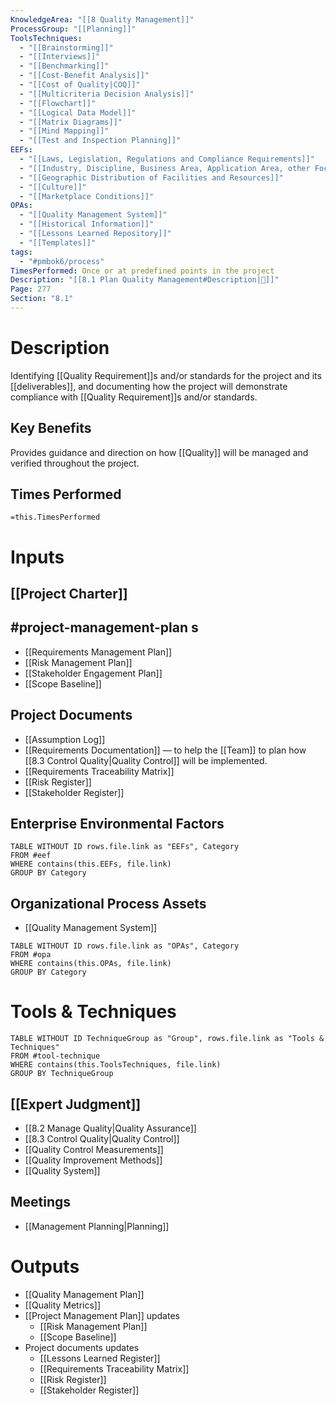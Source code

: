```yaml
---
KnowledgeArea: "[[8 Quality Management]]"
ProcessGroup: "[[Planning]]"
ToolsTechniques:
  - "[[Brainstorming]]"
  - "[[Interviews]]"
  - "[[Benchmarking]]"
  - "[[Cost-Benefit Analysis]]"
  - "[[Cost of Quality|COQ]]"
  - "[[Multicriteria Decision Analysis]]"
  - "[[Flowchart]]"
  - "[[Logical Data Model]]"
  - "[[Matrix Diagrams]]"
  - "[[Mind Mapping]]"
  - "[[Test and Inspection Planning]]"
EEFs:
  - "[[Laws, Legislation, Regulations and Compliance Requirements]]"
  - "[[Industry, Discipline, Business Area, Application Area, other Focus Area of the Project]]"
  - "[[Geographic Distribution of Facilities and Resources]]"
  - "[[Culture]]"
  - "[[Marketplace Conditions]]"
OPAs:
  - "[[Quality Management System]]"
  - "[[Historical Information]]"
  - "[[Lessons Learned Repository]]"
  - "[[Templates]]"
tags:
  - "#pmbok6/process"
TimesPerformed: Once or at predefined points in the project
Description: "[[8.1 Plan Quality Management#Description|📝]]"
Page: 277
Section: "8.1"
---
```

# Description
Identifying [[Quality Requirement]]s and/or standards for the project and its [[deliverables]], and documenting how the project will demonstrate compliance with [[Quality Requirement]]s and/or standards.
## Key Benefits
Provides guidance and direction on how [[Quality]] will be managed and verified throughout the project.
## Times Performed
`=this.TimesPerformed`
# Inputs
## [[Project Charter]]
## #project-management-plan s
- [[Requirements Management Plan]]
- [[Risk Management Plan]]
- [[Stakeholder Engagement Plan]]
- [[Scope Baseline]]
## Project Documents
- [[Assumption Log]]
- [[Requirements Documentation]] — to help the [[Team]] to plan how [[8.3 Control Quality|Quality Control]] will be implemented.
- [[Requirements Traceability Matrix]]
- [[Risk Register]]
- [[Stakeholder Register]]
## Enterprise Environmental Factors
```dataview
TABLE WITHOUT ID rows.file.link as "EEFs", Category
FROM #eef
WHERE contains(this.EEFs, file.link)
GROUP BY Category
```
## Organizational Process Assets
- [[Quality Management System]]
```dataview
TABLE WITHOUT ID rows.file.link as "OPAs", Category
FROM #opa
WHERE contains(this.OPAs, file.link)
GROUP BY Category
```
# Tools & Techniques
```dataview
TABLE WITHOUT ID TechniqueGroup as "Group", rows.file.link as "Tools & Techniques"
FROM #tool-technique
WHERE contains(this.ToolsTechniques, file.link)
GROUP BY TechniqueGroup
```
## [[Expert Judgment]]
- [[8.2 Manage Quality|Quality Assurance]]
- [[8.3 Control Quality|Quality Control]]
- [[Quality Control Measurements]]
- [[Quality Improvement Methods]]
- [[Quality System]]
## Meetings
- [[Management Planning|Planning]]
# Outputs
- [[Quality Management Plan]]
- [[Quality Metrics]]
- [[Project Management Plan]] updates
	- [[Risk Management Plan]]
	- [[Scope Baseline]]
- Project documents updates
	- [[Lessons Learned Register]]
	- [[Requirements Traceability Matrix]]
	- [[Risk Register]]
	- [[Stakeholder Register]]